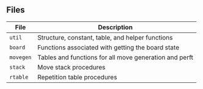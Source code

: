 ## Files

| File | Description |
| --- | --- |
| `util` | Structure, constant, table, and helper functions |
| `board` | Functions associated with getting the board state |
| `movegen` | Tables and functions for all move generation and perft |
| `stack` | Move stack procedures |
| `rtable` | Repetition table procedures |

